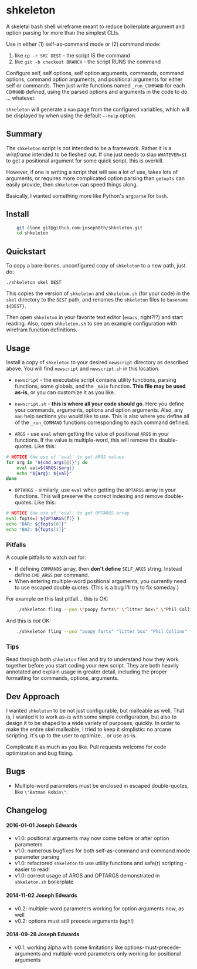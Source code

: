 # shkeleton

A skeletal bash shell wireframe meant to reduce boilerplate argument and option parsing for more than the simplest CLIs.

Use in either (1) self-as-command mode or (2) command mode:
  1. like `cp -r SRC DEST` - the script IS the command
  2. like `git -b checkout BRANCH` - the script RUNS the command

Configure self, self options, self option arguments, commands, command options, command option arguments, and positional arguments for either self or commands. Then just write functions named `_run_COMMAND` for each `COMMAND` defined, using the parsed options and arguments in the code to do ... whatever.

`shkeleton` will generate a `man` page from the configured variables, which will be displayed by when using the default `--help` option.

## Summary

The `shkeleton` script is not intended to be a framework. Rather it is a *wireframe* intended to be fleshed out. If one just needs to slap `WHATEVER=$1` to get a positional argument for some quick script, this is overkill.

However, if one is writing a script that will see a lot of use, takes lots of arguments, or requires more complicated option parsing than `getopts` can easily provide, then `shkeleton` can speed things along.

Basically, I wanted something more like Python's `argparse` for `bash`.

## Install

```bash
    git clone git@github.com:joseph8th/shkeleton.git
    cd shkeleton
```

## Quickstart

To copy a bare-bones, unconfigured copy of `shkeleton` to a new path, just do:

    ./shkeleton skel DEST

This copies the version of `shkeleton` and `shkeleton.sh` (for your code) in the `skel` directory to the `DEST` path, and renames the `shkeleton` files to `basename ${DEST}`.

Then open `shkeleton` in your favorite text editor (`emacs`, right?!?) and start reading. Also, open `shkeleton.sh` to see an example configuration with wirefram function definitions.

## Usage

Install a copy of `shkeleton` to your desired `newscript` directory as described above. You will find `newscript` and `newscript.sh` in this location.

  * `newscript` - the executable script contains utility functions, parsing functions, some globals, and the `_main` function. **This file may be used as-is**, or you can customize it as you like.

  * `newscript.sh` - **this is where all your code should go**. Here you define your commands, arguments, options and option arguments. Also, any `man` help sections you would like to use. This is also where you define all of the `_run_COMMAND` functions corresponding to each command defined.

  * `ARGS` - use `eval` when getting the value of positional `ARGS` in your functions. If the value is multiple-word, this will remove the double-quotes. Like this:

```bash
# NOTICE the use of 'eval' to get ARGS values
for arg in "${cmd_args[@]}"; do
    eval val=${ARGS[$arg]}
    echo "${arg}: ${val}"
done
```

  * `OPTARGS` - similarly, use `eval` when getting the `OPTARGS` array in your functions. This will preserve the correct indexing and remove double-quotes. Like this:

```bash
# NOTICE the use of 'eval' to get OPTARGS array
eval fopts=( ${OPTARGS[f]} )
echo "BAR: ${fopts[0]}"
echo "BAZ: ${fopts[1]}"
```

### Pitfalls

A couple pitfalls to watch out for:

  * If defining `COMMANDS` array, then **don't define** `SELF_ARGS` string. Instead define `CMD_ARGS` per command.
  * When entering multiple-word positional arguments, you currently need to use escaped double quotes. (This is a bug I'll try to fix someday.)

For example on this last pitfall... this is OK:

```bash
    ./shkeleton fling --poo \"poopy farts\" \"litter box\" \"Phil Collins\" \"Batman and Robin\"
```

And this is *not* OK:

```bash
    ./shkeleton fling --poo "poopy farts" "litter box" "Phil Collins" "Batman and Robin"
```

### Tips

Read through both `shkeleton` files and try to understand how they work together before you start coding your new script. They are both heavily annotated and explain usage in greater detail, including the proper formatting for commands, options, arguments.

## Dev Approach

I wanted `shkeleton` to be not just configurable, but malleable as well. That is, I wanted it to work as-is with some simple configuration, but also to design it to be shaped to a wide variety of purposes, quickly. In order to make the entire skel malleable, I tried to keep it simplistic: no arcane scripting. It's up to the user to optimize... or use as-is.

Complicate it as much as you like. Pull requests welcome for code optimization and bug fixing.

## Bugs

  * Multiple-word parameters must be enclosed in escaped double-quotes, like `\"Batman Robin\"`.

## Changelog

#### 2016-01-01  Joseph Edwards

  * v1.0: positional arguments may now come before or after option parameters
  * v1.0: numerous bugfixes for both self-as-command and command mode parameter parsing
  * v1.0: refactored `shkeleton` to use utility functions and safe(r) scripting - easier to read!
  * v1.0: correct usage of ARGS and OPTARGS demonstrated in `shkeleton.sh` boilerplate

#### 2014-11-02  Joseph Edwards

  * v0.2: multiple-word parameters working for option arguments now, as well
  * v0.2: options must still precede arguments (ugh!)

#### 2014-09-28  Joseph Edwards

  * v0.1: working alpha with some limitations like options-must-precede-arguments and multiple-word parameters only working for positional arguments
